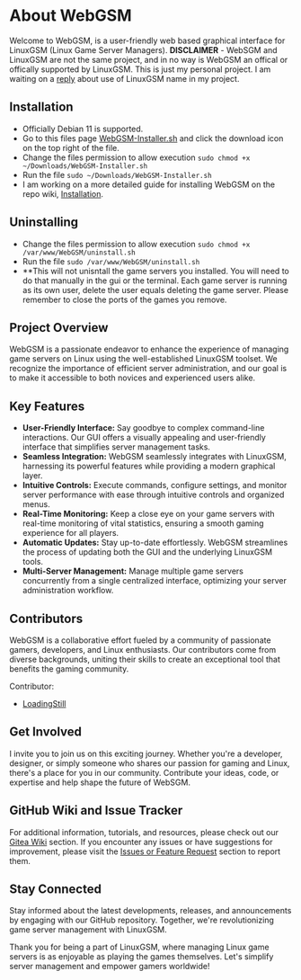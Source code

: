 # About WebGSM

Welcome to WebGSM, is a user-friendly web based graphical interface for LinuxGSM (Linux Game Server Managers).
**DISCLAIMER** - WebSGM and LinuxGSM are not the same project, and in no way is WebGSM an offical or offically supported by LinuxGSM.  This is just my personal project.  I am waiting on a [reply](https://github.com/GameServerManagers/LinuxGSM/discussions/4371) about use of LinuxGSM name in my project.

## Installation
- Officially Debian 11 is supported.
- Go to this files page [WebGSM-Installer.sh](https://git.howtoit.com/LoadingStill/WebGSM/src/branch/main/WebGSM-Installer.sh) and click the download icon on the top right of the file.
- Change the files permission to allow execution `sudo chmod +x ~/Downloads/WebGSM-Installer.sh`
- Run the file `sudo ~/Downloads/WebGSM-Installer.sh`
- I am working on a more detailed guide for installing WebGSM on the repo wiki, [Installation](https://git.howtoit.com/LoadingStill/WebGSM/wiki/Installation).

## Uninstalling
- Change the files permission to allow execution `sudo chmod +x /var/www/WebGSM/uninstall.sh`
- Run the file `sudo /var/www/WebGSM/uninstall.sh`
- **This will not unisntall the game servers you installed.  You will need to do that manually in the gui or the terminal.  Each game server is running as its own user, delete the user equals deleting the game server.  Please remember to close the ports of the games you remove.

## Project Overview
WebGSM is a passionate endeavor to enhance the experience of managing game servers on Linux using the well-established LinuxGSM toolset. We recognize the importance of efficient server administration, and our goal is to make it accessible to both novices and experienced users alike.

## Key Features
- **User-Friendly Interface:** Say goodbye to complex command-line interactions. Our GUI offers a visually appealing and user-friendly interface that simplifies server management tasks.
- **Seamless Integration:** WebGSM seamlessly integrates with LinuxGSM, harnessing its powerful features while providing a modern graphical layer.
- **Intuitive Controls:** Execute commands, configure settings, and monitor server performance with ease through intuitive controls and organized menus.
- **Real-Time Monitoring:** Keep a close eye on your game servers with real-time monitoring of vital statistics, ensuring a smooth gaming experience for all players.
- **Automatic Updates:** Stay up-to-date effortlessly. WebGSM streamlines the process of updating both the GUI and the underlying LinuxGSM tools.
- **Multi-Server Management:** Manage multiple game servers concurrently from a single centralized interface, optimizing your server administration workflow.

## Contributors
WebGSM is a collaborative effort fueled by a community of passionate gamers, developers, and Linux enthusiasts. Our contributors come from diverse backgrounds, uniting their skills to create an exceptional tool that benefits the gaming community.

Contributor:
- [LoadingStill](https://git.howtoit.com/LoadingStill)


## Get Involved
I invite you to join us on this exciting journey. Whether you're a developer, designer, or simply someone who shares our passion for gaming and Linux, there's a place for you in our community. Contribute your ideas, code, or expertise and help shape the future of WebSGM.

## GitHub Wiki and Issue Tracker
For additional information, tutorials, and resources, please check out our [Gitea Wiki](https://git.howtoit.com/LoadingStill/WebGSM/wiki) section. If you encounter any issues or have suggestions for improvement, please visit the [Issues or Feature Request](https://git.howtoit.com/LoadingStill/WebGSM/issues) section to report them.

## Stay Connected
Stay informed about the latest developments, releases, and announcements by engaging with our GitHub repository. Together, we're revolutionizing game server management with LinuxGSM.

Thank you for being a part of LinuxGSM, where managing Linux game servers is as enjoyable as playing the games themselves. Let's simplify server management and empower gamers worldwide!